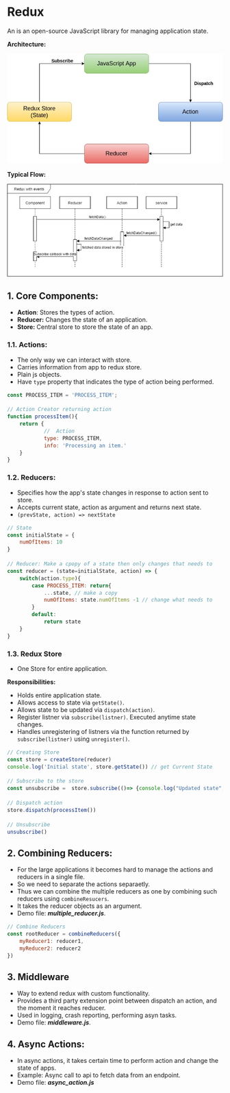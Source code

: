 # Redux
An is an open-source JavaScript library for managing application state.

**Architecture:**

![Architecture](/img/redux.jpg)


**Typical Flow:**

![Flow](/img/flow.png)



## 1. Core Components:
- **Action**: Stores the types of action.
- **Reducer:** Changes the state of an application.
- **Store:** Central store to store the state of an app.

### 1.1. Actions:

- The only way we can interact with store.
- Carries information from app to redux store.
- Plain js objects.
- Have ``type`` property that indicates the type of action being performed.

```js
const PROCESS_ITEM = 'PROCESS_ITEM';

// Action Creator returning action
function processItem(){
    return {
            //  Action
            type: PROCESS_ITEM,
            info: 'Processing an item.'
    }
}
```


### 1.2. Reducers:

- Specifies how the app's state changes in response to action sent to store.
- Accepts current state, action as argument and returns next state.
- ``(prevState, action) => nextState``

```js
// State
const initialState = {
    numOfItems: 10
}

// Reducer: Make a cpopy of a state then only changes that needs to
const reducer = (state=initialState, action) => {
    switch(action.type){
        case PROCESS_ITEM: return{
            ...state, // make a copy
            numOfItems: state.numOfItems -1 // change what needs to
        }
        default:
            return state
    }
}
```

### 1.3. Redux Store
- One Store for entire application.

**Responsibilities:**
- Holds entire application state.
- Allows access to state via ``getState()``.
- Allows state to be updated via ``dispatch(action)``.
- Register listner via ``subscribe(listner)``. Executed anytime state changes.
- Handles unregistering of listners via the function returned by ``subscribe(listner)`` using ``unregister()``.

```js
// Creating Store
const store = createStore(reducer)
console.log('Initial state', store.getState()) // get Current State

// Subscribe to the store
const unsubscribe =  store.subscribe(()=> {console.log("Updated state", store.getState())})

// Dispatch action
store.dispatch(processItem())

// Unsubscribe
unsubscribe()
```

## 2. Combining Reducers:
- For the large applications it becomes hard to manage the actions and reducers in a single file.
- So we need to separate the actions separaetly.
- Thus we can combine the multiple reducers as one by combining such reducers using ``combineResucers``.
- It takes the reducer objects as an argument.
- Demo file: ***multiple_reducer.js***.

```js
// Combine Reducers
const rootReducer = combineReducers({
    myReducer1: reducer1,
    myReducer2: reducer2
})
```

## 3. Middleware
- Way to extend redux with custom functionality.
- Provides a third party extension point between dispatch an action,
and the moment it reaches reducer.
- Used in logging, crash reporting, performing asyn tasks.
- Demo file: ***middleware.js***.

## 4. Async Actions:
- In async actions, it takes certain time to perform action and change the state of apps.
- Example: Async call to api to fetch data from an endpoint.
- Demo file: ***async_action.js***
